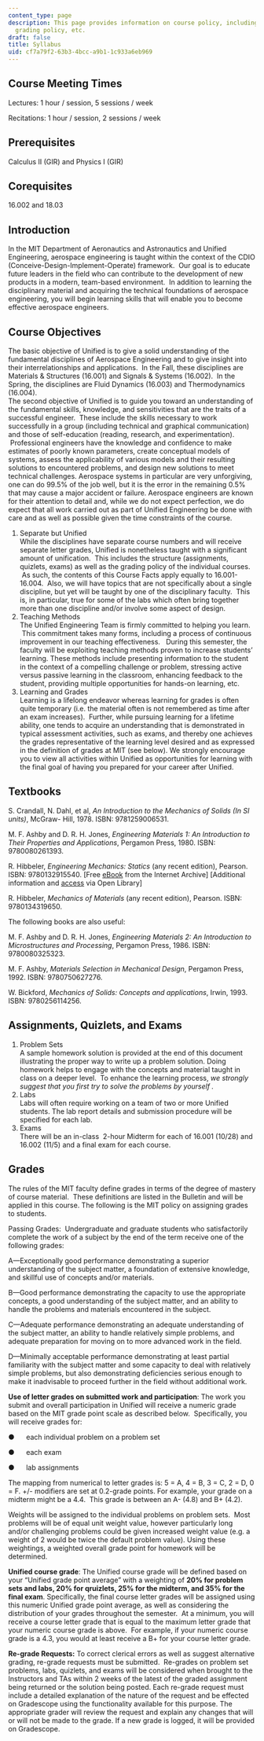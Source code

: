 ```yaml
---
content_type: page
description: This page provides information on course policy, including course objectives,
  grading policy, etc.
draft: false
title: Syllabus
uid: cf7a79f2-63b3-4bcc-a9b1-1c933a6eb969
---
```

## Course Meeting Times

Lectures: 1 hour / session, 5 sessions / week

Recitations: 1 hour / session, 2 sessions / week

## Prerequisites

Calculus II (GIR) and Physics I (GIR)

## Corequisites

16.002 and 18.03

## Introduction

In the MIT Department of Aeronautics and Astronautics and Unified Engineering, aerospace engineering is taught within the context of the CDIO (Conceive-Design-Implement-Operate) framework.  Our goal is to educate future leaders in the field who can contribute to the development of new products in a modern, team-based environment.  In addition to learning the disciplinary material and acquiring the technical foundations of aerospace engineering, you will begin learning skills that will enable you to become effective aerospace engineers.

## Course Objectives

The basic objective of Unified is to give a solid understanding of the fundamental disciplines of Aerospace Engineering and to give insight into their interrelationships and applications.  In the Fall, these disciplines are Materials & Structures (16.001) and Signals & Systems (16.002).  In the Spring, the disciplines are Fluid Dynamics (16.003) and Thermodynamics (16.004).             
The second objective of Unified is to guide you toward an understanding of the fundamental skills, knowledge, and sensitivities that are the traits of a successful engineer.  These include the skills necessary to work successfully in a group (including technical and graphical communication) and those of self-education (reading, research, and experimentation).  Professional engineers have the knowledge and confidence to make estimates of poorly known parameters, create conceptual models of systems, assess the applicability of various models and their resulting solutions to encountered problems, and design new solutions to meet technical challenges. Aerospace systems in particular are very unforgiving, one can do 99.5% of the job well, but it is the error in the remaining 0.5% that may cause a major accident or failure. Aerospace engineers are known for their attention to detail and, while we do not expect perfection, we do expect that all work carried out as part of Unified Engineering be done with care and as well as possible given the time constraints of the course. 

1. Separate but Unified            
    While the disciplines have separate course numbers and will receive separate letter grades, Unified is nonetheless taught with a significant amount of unification.  This includes the structure (assignments, quizlets, exams) as well as the grading policy of the individual courses.  As such, the contents of this Course Facts apply equally to 16.001-16.004.  Also, we will have topics that are not specifically about a single discipline, but yet will be taught by one of the disciplinary faculty.  This is, in particular, true for some of the labs which often bring together more than one discipline and/or involve some aspect of design.
2. Teaching Methods            
    The Unified Engineering Team is firmly committed to helping you learn.  This commitment takes many forms, including a process of continuous improvement in our teaching effectiveness.   During this semester, the faculty will be exploiting teaching methods proven to increase students’ learning. These methods include presenting information to the student in the context of a compelling challenge or problem, stressing active versus passive learning in the classroom, enhancing feedback to the student, providing multiple opportunities for hands-on learning, etc.
3. Learning and Grades            
    Learning is a lifelong endeavor whereas learning for grades is often quite temporary (i.e. the material often is not remembered as time after an exam increases).  Further, while pursuing learning for a lifetime ability, one tends to acquire an understanding that is demonstrated in typical assessment activities, such as exams, and thereby one achieves the grades representative of the learning level desired and as expressed in the definition of grades at MIT (see below). We strongly encourage you to view all activities within Unified as opportunities for learning with the final goal of having you prepared for your career after Unified.

## Textbooks

S. Crandall, N. Dahl, et al, *An Introduction to the Mechanics of Solids (In SI units)*, McGraw- Hill, 1978. ISBN: 9781259006531.

M. F. Ashby and D. R. H. Jones, *Engineering Materials 1: An Introduction to Their Properties and Applications*, Pergamon Press, 1980. ISBN: 9780080261393.

R. Hibbeler, *Engineering Mechanics: Statics* (any recent edition), Pearson. ISBN: 9780132915540. \[Free [eBook](https://archive.org/details/staticsstudypack0000hibb) from the Internet Archive\] \[Additional information and [access](https://openlibrary.org/books/OL29078979M/Study_Pack_for_Engineering_Mechanics) via Open Library\]

R. Hibbeler, *Mechanics of Materials* (any recent edition), Pearson. ISBN: 9780134319650.

The following books are also useful:

M. F. Ashby and D. R. H. Jones, *Engineering Materials 2: An Introduction to Microstructures and Processing*, Pergamon Press, 1986. ISBN: 9780080325323.

M. F. Ashby, *Materials Selection in Mechanical Design*, Pergamon Press, 1992. ISBN: 9780750627276.

W. Bickford, *Mechanics of Solids: Concepts and applications*, Irwin, 1993. ISBN: 9780256114256.

## Assignments, Quizlets, and Exams 

1. Problem Sets          
    A sample homework solution is provided at the end of this document illustrating the proper way to write up a problem solution. Doing homework helps to engage with the concepts and material taught in class on a deeper level.  To enhance the learning process, *we strongly suggest that you first try to solve the problems by yourself .*
2. Labs          
    Labs will often require working on a team of two or more Unified students. The lab report details and submission procedure will be specified for each lab.      
3. Exams          
    There will be an in-class  2-hour Midterm for each of 16.001 (10/28) and 16.002 (11/5) and a final exam for each course.

## Grades

The rules of the MIT faculty define grades in terms of the degree of mastery of course material.  These definitions are listed in the Bulletin and will be applied in this course. The following is the MIT policy on assigning grades to students.

Passing Grades:  Undergraduate and graduate students who satisfactorily complete the work of a subject by the end of the term receive one of the following grades:

A—Exceptionally good performance demonstrating a superior understanding of the subject matter, a foundation of extensive knowledge, and skillful use of concepts and/or materials.

B—Good performance demonstrating the capacity to use the appropriate concepts, a good understanding of the subject matter, and an ability to handle the problems and materials encountered in the subject.

C—Adequate performance demonstrating an adequate understanding of the subject matter, an ability to handle relatively simple problems, and adequate preparation for moving on to more advanced work in the field. 

D—Minimally acceptable performance demonstrating at least partial familiarity with the subject matter and some capacity to deal with relatively simple problems, but also demonstrating deficiencies serious enough to make it inadvisable to proceed further in the field without additional work.

**Use of letter grades on submitted work and participation**: The work you submit and overall participation in Unified will receive a numeric grade based on the MIT grade point scale as described below.  Specifically, you will receive grades for:

●      each individual problem on a problem set

●      each exam

●      lab assignments

The mapping from numerical to letter grades is: 5 = A, 4 = B, 3 = C, 2 = D, 0 = F. +/- modifiers are set at 0.2-grade points. For example, your grade on a midterm might be a 4.4.  This grade is between an A- (4.8) and B+ (4.2). 

Weights will be assigned to the individual problems on problem sets.  Most problems will be of equal unit weight value, however particularly long and/or challenging problems could be given increased weight value (e.g. a weight of 2 would be twice the default problem value). Using these weightings, a weighted overall grade point for homework will be determined.

**Unified course grade**: The Unified course grade will be defined based on your “Unified grade point average” with a weighting of **20% for problem sets and labs, 20% for qruizlets, 25% for the midterm, and 35% for the final exam**. Specifically, the final course letter grades will be assigned using this numeric Unified grade point average, as well as considering the distribution of your grades throughout the semester.  At a minimum, you will receive a course letter grade that is equal to the maximum letter grade that your numeric course grade is above.  For example, if your numeric course grade is a 4.3, you would at least receive a B+ for your course letter grade.

**Re-grade Requests:** To correct clerical errors as well as suggest alternative grading, re-grade requests must be submitted.  Re-grades on problem set problems, labs, quizlets, and exams will be considered when brought to the Instructors and TAs within 2 weeks of the latest of the graded assignment being returned or the solution being posted. Each re-grade request must include a detailed explanation of the nature of the request and be effected on Gradescope using the functionality available for this purpose. The appropriate grader will review the request and explain any changes that will or will not be made to the grade. If a new grade is logged, it will be provided on Gradescope.
